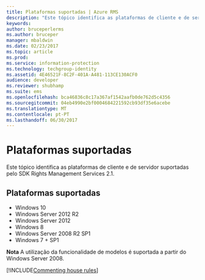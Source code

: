 ```yaml
---
title: Plataformas suportadas | Azure RMS
description: "Este tópico identifica as plataformas de cliente e de servidor suportadas pelo SDK Rights Management Services 2.1."
keywords: 
author: bruceperlerms
ms.author: bruceper
manager: mbaldwin
ms.date: 02/23/2017
ms.topic: article
ms.prod: 
ms.service: information-protection
ms.technology: techgroup-identity
ms.assetid: 4E46521F-8C2F-401A-A481-113CE130ACF0
audience: developer
ms.reviewer: shubhamp
ms.suite: ems
ms.openlocfilehash: bca46836c8c17a367af1542aafb0de762d5c4356
ms.sourcegitcommit: 04eb4990e2bf0004684221592cb93df35e6acebe
ms.translationtype: MT
ms.contentlocale: pt-PT
ms.lasthandoff: 06/30/2017
---
```

# <a name="supported-platforms"></a>Plataformas suportadas

Este tópico identifica as plataformas de cliente e de servidor suportadas pelo SDK Rights Management Services 2.1.

## <a name="supported-platforms"></a>Plataformas suportadas

-   Windows 10
-   Windows Server 2012 R2
-   Windows Server 2012
-   Windows 8
-   Windows Server 2008 R2 SP1
-   Windows 7 + SP1

**Nota** A utilização da funcionalidade de modelos é suportada a partir do Windows Server 2008.


[!INCLUDE[Commenting house rules](../includes/houserules.md)]
